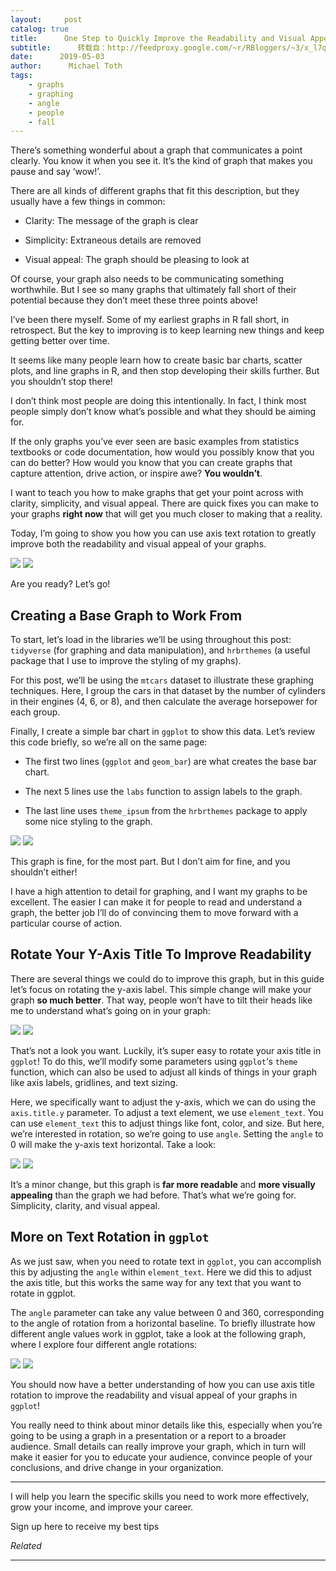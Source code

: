 ```yaml
---
layout:     post
catalog: true
title:      One Step to Quickly Improve the Readability and Visual Appeal of ggplot Graphs
subtitle:      转载自：http://feedproxy.google.com/~r/RBloggers/~3/x_l7qO27yXA/
date:      2019-05-03
author:      Michael Toth
tags:
    - graphs
    - graphing
    - angle
    - people
    - fall
---
```






There’s something wonderful about a graph that communicates a point clearly. You know it when you see it. It’s the kind of graph that makes you pause and say ‘wow!’. 

There are all kinds of different graphs that fit this description, but they usually have a few things in common:

- Clarity: The message of the graph is clear

- Simplicity: Extraneous details are removed

- Visual appeal: The graph should be pleasing to look at


Of course, your graph also needs to be communicating something worthwhile. But I see so many graphs that ultimately fall short of their potential because they don’t meet these three points above! 

I’ve been there myself. Some of my earliest graphs in R fall short, in retrospect. But the key to improving is to keep learning new things and keep getting better over time.

It seems like many people learn how to create basic bar charts, scatter plots, and line graphs in R, and then stop developing their skills further. But you shouldn’t stop there! 

I don’t think most people are doing this intentionally. In fact, I think most people simply don’t know what’s possible and what they should be aiming for. 

If the only graphs you’ve ever seen are basic examples from statistics textbooks or code documentation, how would you possibly know that you can do better? How would you know that you can create graphs that capture attention, drive action, or inspire awe? **You wouldn’t**.

I want to teach you how to make graphs that get your point across with clarity, simplicity, and visual appeal. There are quick fixes you can make to your graphs **right now** that will get you much closer to making that a reality.

Today, I’m going to show you how you can use axis text rotation to greatly improve both the readability and visual appeal of your graphs. 

![](https://i0.wp.com/michaeltoth.me/images/20190503_rotate_labels/drake.png?w=456&ssl=1)
![](https://i0.wp.com/michaeltoth.me/images/20190503_rotate_labels/drake.png?w=456&ssl=1)


Are you ready? Let’s go!

## Creating a Base Graph to Work From

To start, let’s load in the libraries we’ll be using throughout this post: `tidyverse` (for graphing and data manipulation), and `hrbrthemes` (a useful package that I use to improve the styling of my graphs).

For this post, we’ll be using the `mtcars` dataset to illustrate these graphing techniques. Here, I group the cars in that dataset by the number of cylinders in their engines (4, 6, or 8), and then calculate the average horsepower for each group.

Finally, I create a simple bar chart in `ggplot` to show this data. Let’s review this code briefly, so we’re all on the same page:

- The first two lines (`ggplot` and `geom_bar`) are what creates the base bar chart. 

- The next 5 lines use the `labs` function to assign labels to the graph. 

- The last line uses `theme_ipsum` from the `hrbrthemes` package to apply some nice styling to the graph.


![](https://i0.wp.com/michaeltoth.me/figures/20190503_Rotate_Labels/first_graph-1.png?w=456&ssl=1)
![](https://i0.wp.com/michaeltoth.me/figures/20190503_Rotate_Labels/first_graph-1.png?w=456&ssl=1)


This graph is fine, for the most part. But I don’t aim for fine, and you shouldn’t either! 

I have a high attention to detail for graphing, and I want my graphs to be excellent. The easier I can make it for people to read and understand a graph, the better job I’ll do of convincing them to move forward with a particular course of action. 

## Rotate Your Y-Axis Title To Improve Readability

There are several things we could do to improve this graph, but in this guide let’s focus on rotating the y-axis label. This simple change will make your graph **so much better**. That way, people won’t have to tilt their heads like me to understand what’s going on in your graph:

![](https://i0.wp.com/michaeltoth.me/images/20190503_rotate_labels/sideways.jpg?w=456&ssl=1)
![](https://i0.wp.com/michaeltoth.me/images/20190503_rotate_labels/sideways.jpg?w=456&ssl=1)


That’s not a look you want. Luckily, it’s super easy to rotate your axis title in `ggplot`! To do this, we’ll modify some parameters using `ggplot`‘s `theme` function, which can also be used to adjust all kinds of things in your graph like axis labels, gridlines, and text sizing. 

Here, we specifically want to adjust the y-axis, which we can do using the `axis.title.y` parameter. To adjust a text element, we use `element_text`. You can use `element_text` this to adjust things like font, color, and size. But here, we’re interested in rotation, so we’re going to use `angle`. Setting the `angle` to 0 will make the y-axis text horizontal. Take a look: 

![](https://i2.wp.com/michaeltoth.me/figures/20190503_Rotate_Labels/rotate_labels-1.png?w=456&ssl=1)
![](https://i2.wp.com/michaeltoth.me/figures/20190503_Rotate_Labels/rotate_labels-1.png?w=456&ssl=1)


It’s a minor change, but this graph is **far more readable** and **more visually appealing** than the graph we had before. That’s what we’re going for. Simplicity, clarity, and visual appeal.

## More on Text Rotation in `ggplot`

As we just saw, when you need to rotate text in `ggplot`, you can accomplish this by adjusting the `angle` within `element_text`. Here we did this to adjust the axis title, but this works the same way for any text that you want to rotate in ggplot.

The `angle` parameter can take any value between 0 and 360, corresponding to the angle of rotation from a horizontal baseline. To briefly illustrate how different angle values work in ggplot, take a look at the following graph, where I explore four different angle rotations:

![](https://i1.wp.com/michaeltoth.me/figures/20190503_Rotate_Labels/axis_rotations-1.png?w=456&ssl=1)
![](https://i1.wp.com/michaeltoth.me/figures/20190503_Rotate_Labels/axis_rotations-1.png?w=456&ssl=1)


You should now have a better understanding of how you can use axis title rotation to improve the readability and visual appeal of your graphs in `ggplot`! 

You really need to think about minor details like this, especially when you’re going to be using a graph in a presentation or a report to a broader audience. Small details can really improve your graph, which in turn will make it easier for you to educate your audience, convince people of your conclusions, and drive change in your organization. 

---

I will help you learn the specific skills you need to work more effectively, grow your income, and improve your career.

Sign up here to receive my best tips


*Related*








---
